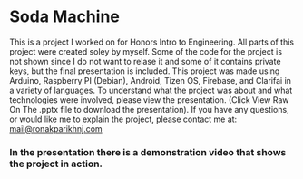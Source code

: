 # Soda Machine
This is a project I worked on for Honors Intro to Engineering. 
All parts of this project were created soley by myself. Some of the 
code for the project is not shown since I do not want to relase it and some of it contains private keys, but the final presentation
is included. 
This project was made using Arduino, Raspberry PI (Debian), Android, Tizen OS, Firebase, and Clarifai in a variety of languages. 
To understand what the project was about and what
technologies were involved, please view the presentation. (Click View Raw On The .pptx file to download the presentation).
If you have any questions, or would like me to explain the project, please contact me at:
mail@ronakparikhnj.com

### **In the presentation there is a demonstration video that shows the project in action.**
